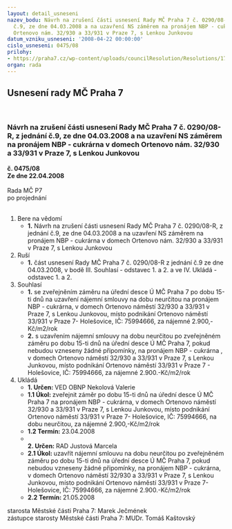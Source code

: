 ```yaml
---
layout: detail_usneseni
nazev_bodu: Návrh na zrušení části usnesení Rady MČ Praha 7 č. 0290/08-R, z jednání
  č.9, ze dne 04.03.2008 a na uzavření NS záměrem na pronájem NBP - cukrárna v domech
  Ortenovo nám. 32/930 a 33/931 v Praze 7, s Lenkou Junkovou
datum_vzniku_usneseni: '2008-04-22 00:00:00'
cislo_usneseni: 0475/08
prilohy:
- https://praha7.cz/wp-content/uploads/councilResolution/Resolutions/17298/18-usnesen%c3%ad_290.doc
organ: rada
---
```

<div id="ucUsn_pList" class="usn">
	<span><h2>Usnesení rady MČ Praha 7 </h2>
<br></span><div class="standBody">
<span><h3>Návrh na zrušení části usnesení Rady MČ Praha 7 č. 0290/08-R, z jednání č.9, ze dne 04.03.2008 a na uzavření NS záměrem na pronájem NBP - cukrárna v domech Ortenovo nám. 32/930 a 33/931 v Praze 7, s Lenkou Junkovou</h3></span><div class="center">
		<strong>č. 0475/08</strong><br>
	</div>
<div class="center">
		<strong>Ze dne 22.04.2008</strong><br><br>
	</div>Rada MČ P7<br> po projednání<br><br><ol>
<li>Bere na vědomí<ul><li>
<strong>1.</strong> Návrh na zrušení části usnesení Rady MČ Praha 7 č. 0290/08-R, z jednání č.9, ze dne 04.03.2008 a na uzavření NS záměrem na pronájem NBP - cukrárna v domech Ortenovo nám. 32/930 a 33/931 v Praze 7, s Lenkou Junkovou</li></ul>
</li>
<li>Ruší<ul><li>
<strong>1.</strong> část usnesení Rady MČ Praha 7 č. 0290/08-R z jednání č.9 ze dne 04.03.2008, v bodě III. Souhlasí - odstavec 1. a 2. a ve IV. Ukládá - odstavec 1. a 2. </li></ul>
</li>
<li>Souhlasí<ul>
<li>
<strong>1.</strong> se zveřejněním záměru na úřední desce Ú MČ Praha 7 po dobu 15-ti dnů na uzavření nájemní smlouvy na dobu neurčitou na pronájem NBP - cukrárna, v domech Ortenovo náměstí 32/930 a 33/931 v Praze 7, s Lenkou Junkovou, místo podnikání Ortenovo náměstí 33/931 v Praze 7- Holešovice, IČ: 75994666, za nájemné 2.900,-Kč/m2/rok </li>
<li>
<strong>2.</strong> s uzavřením nájemní smlouvy na dobu neurčitou po zveřejněném záměru po dobu 15-ti dnů na úřední desce Ú MČ Praha 7, pokud nebudou vzneseny žádné připomínky, na pronájem NBP - cukrárna , v domech Ortenovo náměstí 32/930 a 33/931 v Praze 7, s Lenkou Junkovou, místo podnikání Ortenovo náměstí 33/931 v Praze 7 - Holešovice, IČ: 75994666, za  nájemné 2.900.-Kč/m2/rok  </li>
</ul>
</li>
<li>Ukládá<ul>
<li>
<strong>1. Určen: </strong>VED OBNP Nekolová Valerie</li>
<li>
<strong>1.1 Úkol: </strong>zveřejnit záměr po dobu 15-ti dnů na úřední desce Ú MČ Praha 7 na pronájem  NBP - cukrárna, v domech Ortenovo náměstí 32/930 a 33/931 v Praze 7, s Lenkou Junkovou, místo podnikání Ortenovo náměstí 33/931 v Praze 7- Holešovice, IČ: 75994666, na dobu neurčitou, za nájemné 2.900,-Kč/m2/rok</li>
<li>
<strong>1.2 Termín: </strong>23.04.2008</li>
<li>
<strong><br>2. Určen: </strong>RAD Justová Marcela</li>
<li>
<strong>2.1 Úkol: </strong>uzavřít nájemní smlouvu na dobu neurčitou po zveřejněném záměru po dobu 15-ti dnů na úřední desce Ú MČ Praha 7, pokud nebudou vzneseny žádné připomínky,  na pronájem NBP - cukrárna, v domech Ortenovo náměstí 32/930 a 33/931 v Praze 7, s Lenkou Junkovou, místo podnikání Ortenovo náměstí 33/931 v Praze 7- Holešovice, IČ: 75994666, za nájemné 2.900.-Kč/m2/rok</li>
<li>
<strong>2.2 Termín: </strong>21.05.2008</li>
</ul>
</li>
</ol>starosta Městské části Praha 7: Marek Ječmének<br>zástupce starosty Městské části Praha 7: MUDr. Tomáš Kaštovský 
</div>
</div>